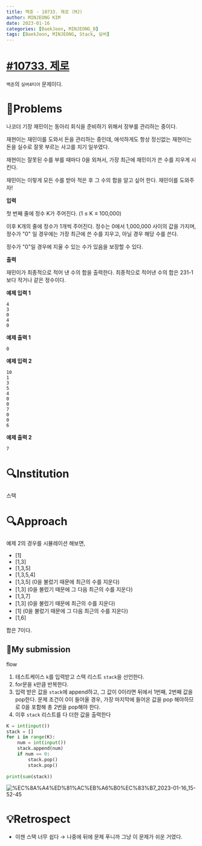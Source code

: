 ```yaml
---
title: 백준 - 10733. 제로 (MJ)
author: MINJEONG KIM
date: 2023-01-16
categories: [BaekJoon, MINJEONG_B]
tags: [BaekJoon, MINJEONG, Stack, 실버]
---
```


# [#10733. 제로](https://www.acmicpc.net/problem/10773)

`백준`의 `실버4티어` 문제이다.

# 📖Problems

나코더 기장 재민이는 동아리 회식을 준비하기 위해서 장부를 관리하는 중이다.

재현이는 재민이를 도와서 돈을 관리하는 중인데, 애석하게도 항상 정신없는 재현이는 돈을 실수로 잘못 부르는 사고를 치기 일쑤였다.

재현이는 잘못된 수를 부를 때마다 0을 외쳐서, 가장 최근에 재민이가 쓴 수를 지우게 시킨다.

재민이는 이렇게 모든 수를 받아 적은 후 그 수의 합을 알고 싶어 한다. 재민이를 도와주자!

**입력**

첫 번째 줄에 정수 K가 주어진다. (1 ≤ K ≤ 100,000)

이후 K개의 줄에 정수가 1개씩 주어진다. 정수는 0에서 1,000,000 사이의 값을 가지며, 정수가 "0" 일 경우에는 가장 최근에 쓴 수를 지우고, 아닐 경우 해당 수를 쓴다.

정수가 "0"일 경우에 지울 수 있는 수가 있음을 보장할 수 있다.

**출력**

재민이가 최종적으로 적어 낸 수의 합을 출력한다. 최종적으로 적어낸 수의 합은 231-1보다 작거나 같은 정수이다.

**예제 입력 1**

```
4
3
0
4
0

```

**예제 출력 1**

```
0

```

**예제 입력 2**

```
10
1
3
5
4
0
0
7
0
0
6

```

**예제 출력 2**

```
7
```

# 🔍Institution

스택

# 🔍Approach

예제 2의 경우를 시뮬레이션 해보면,

- [1]
- [1,3]
- [1,3,5]
- [1,3,5,4]
- [1,3,5] (0을 불렀기 때문에 최근의 수를 지운다)
- [1,3] (0을 불렀기 때문에 그 다음 최근의 수를 지운다)
- [1,3,7]
- [1,3] (0을 불렀기 때문에 최근의 수를 지운다)
- [1] (0을 불렀기 때문에 그 다음 최근의 수를 지운다)
- [1,6]

합은 7이다.

## 🚩My submission

flow

1. 테스트케이스 `k`를 입력받고 스택 리스트 `stack`을 선언한다.
2. for문을 `k`만큼 반복한다.
3. 입력 받은 값을 `stack`에 append하고, 그 값이 0이라면 뒤에서 1번째, 2번째 값을 pop한다. 문제 조건이 0이 들어올 경우, 가장 마지막에 들어온 값을 pop 해야하므로 0을 포함해 총 2번을 pop해야 한다.
4. 이후 `stack` 리스트를 다 더한 값을 출력한다

```python
K = int(input())
stack = []
for i in range(K):
    num = int(input())
    stack.append(num)
    if num == 0:
        stack.pop()
        stack.pop()
    
print(sum(stack))
```
![%EC%8A%A4%ED%81%AC%EB%A6%B0%EC%83%B7_2023-01-16_15-52-45](https://user-images.githubusercontent.com/101111603/215316151-532ca7fa-3cf0-4988-b94b-0876d2c37c3e.png)


# 💡Retrospect

- 이젠 스택 너무 쉽다 → 나중에 뒤에 문제 푸니까 그냥 이 문제가 쉬운 거였다.
